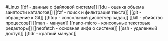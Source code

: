 #Linux 
[[df - данные о файловой системе]]
[[du - оценка объема занятости каталогов]]
[[fzf - поиск и фильтрация текста]]
[[git - обращение к Git]]
[[htop - консольный диспетчер задач]]
[[kill - убийство процессов]]
[[man - мануал]]
[[nano-micro - консольные текстовые редакторы]]
[[neofetch - основная инфа о системе]]
[[ssh - удаленный доступ]]
[[tldr - краткий мануал]]